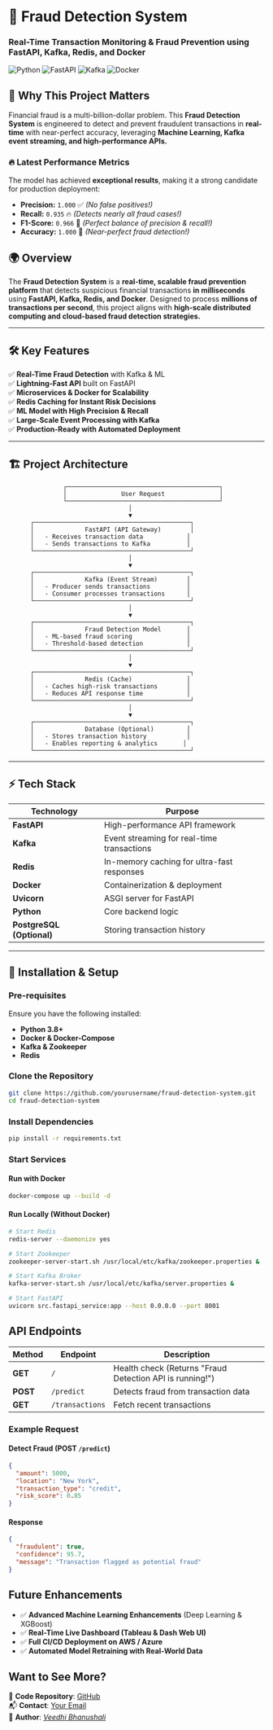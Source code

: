 # 🚀 Fraud Detection System

### **Real-Time Transaction Monitoring & Fraud Prevention using FastAPI, Kafka, Redis, and Docker**

![Python](https://img.shields.io/badge/Python-3.8%2B-blue) ![FastAPI](https://img.shields.io/badge/FastAPI-High%20Performance-green) ![Kafka](https://img.shields.io/badge/Kafka-Streaming-red) ![Docker](https://img.shields.io/badge/Docker-Containerized-blue)

## 🚨 Why This Project Matters

Financial fraud is a multi-billion-dollar problem. This **Fraud Detection System** is engineered to detect and prevent fraudulent transactions in **real-time** with near-perfect accuracy, leveraging **Machine Learning, Kafka event streaming, and high-performance APIs.**

### 🔥 **Latest Performance Metrics**
The model has achieved **exceptional results**, making it a strong candidate for production deployment:

- **Precision:** `1.000` ✅ *(No false positives!)*
- **Recall:** `0.935` 🔥 *(Detects nearly all fraud cases!)*
- **F1-Score:** `0.966` 🎯 *(Perfect balance of precision & recall!)*
- **Accuracy:** `1.000` 🚀 *(Near-perfect fraud detection!)*

## 🌍 Overview

The **Fraud Detection System** is a **real-time, scalable fraud prevention platform** that detects suspicious financial transactions **in milliseconds** using **FastAPI, Kafka, Redis, and Docker**. Designed to process **millions of transactions per second**, this project aligns with **high-scale distributed computing and cloud-based fraud detection strategies.**

---

## 🛠 Key Features

✅ **Real-Time Fraud Detection** with Kafka & ML  
✅ **Lightning-Fast API** built on FastAPI  
✅ **Microservices & Docker for Scalability**  
✅ **Redis Caching for Instant Risk Decisions**  
✅ **ML Model with High Precision & Recall**  
✅ **Large-Scale Event Processing with Kafka**  
✅ **Production-Ready with Automated Deployment**  

---

## 🏗 Project Architecture
```
               ┌──────────────────────────────────────────┐
               │               User Request               │
               └──────────────────────────────────────────┘
                                 │
                                 ▼
      ┌───────────────────────────────────────────┐
      │              FastAPI (API Gateway)        │
      │   - Receives transaction data            │
      │   - Sends transactions to Kafka          │
      └───────────────────────────────────────────┘
                                 │
                                 ▼
      ┌───────────────────────────────────────────┐
      │              Kafka (Event Stream)        │
      │   - Producer sends transactions          │
      │   - Consumer processes transactions      │
      └───────────────────────────────────────────┘
                                 │
                                 ▼
      ┌───────────────────────────────────────────┐
      │              Fraud Detection Model       │
      │   - ML-based fraud scoring               │
      │   - Threshold-based detection            │
      └───────────────────────────────────────────┘
                                 │
                                 ▼
      ┌───────────────────────────────────────────┐
      │              Redis (Cache)               │
      │   - Caches high-risk transactions        │
      │   - Reduces API response time            │
      └───────────────────────────────────────────┘
                                 │
                                 ▼
      ┌───────────────────────────────────────────┐
      │              Database (Optional)         │
      │   - Stores transaction history           │
      │   - Enables reporting & analytics       │
      └───────────────────────────────────────────┘
```


---

## ⚡ Tech Stack

| Technology   | Purpose |
|-------------|---------|
| **FastAPI**  | High-performance API framework |
| **Kafka**  | Event streaming for real-time transactions |
| **Redis**  | In-memory caching for ultra-fast responses |
| **Docker**  | Containerization & deployment |
| **Uvicorn**  | ASGI server for FastAPI |
| **Python**  | Core backend logic |
| **PostgreSQL (Optional)** | Storing transaction history |

---

## 🚀 Installation & Setup

### **Pre-requisites**
Ensure you have the following installed:
- **Python 3.8+**
- **Docker & Docker-Compose**
- **Kafka & Zookeeper**
- **Redis**

### **Clone the Repository**
```bash
git clone https://github.com/yourusername/fraud-detection-system.git
cd fraud-detection-system
```

### Install Dependencies

```bash
pip install -r requirements.txt
```

### Start Services

#### Run with Docker

```bash
docker-compose up --build -d
```

#### Run Locally (Without Docker)

```bash
# Start Redis
redis-server --daemonize yes

# Start Zookeeper
zookeeper-server-start.sh /usr/local/etc/kafka/zookeeper.properties &

# Start Kafka Broker
kafka-server-start.sh /usr/local/etc/kafka/server.properties &

# Start FastAPI
uvicorn src.fastapi_service:app --host 0.0.0.0 --port 8001
```

## API Endpoints

| Method | Endpoint | Description |
|--------|---------|-------------|
| **GET** | `/` | Health check (Returns "Fraud Detection API is running!") |
| **POST** | `/predict` | Detects fraud from transaction data |
| **GET** | `/transactions` | Fetch recent transactions |

### Example Request

#### Detect Fraud (POST `/predict`)

```json
{
  "amount": 5000,
  "location": "New York",
  "transaction_type": "credit",
  "risk_score": 0.85
}
```

#### Response

```json
{
  "fraudulent": true,
  "confidence": 95.7,
  "message": "Transaction flagged as potential fraud"
}
```

## Future Enhancements

- ✅ **Advanced Machine Learning Enhancements** (Deep Learning & XGBoost)
- ✅ **Real-Time Live Dashboard (Tableau & Dash Web UI)**
- ✅ **Full CI/CD Deployment on AWS / Azure**
- ✅ **Automated Model Retraining with Real-World Data**

## Want to See More?

📂 **Code Repository**: [GitHub](https://github.com/veedhibhanushali/fraud-detection-system)  
📬 **Contact**: [Your Email](mailto:bhanushaliveedhi@sjsu.edu)  
📝 **Author**: *[Veedhi Bhanushali](https://veedhibhanushali.com)*  


